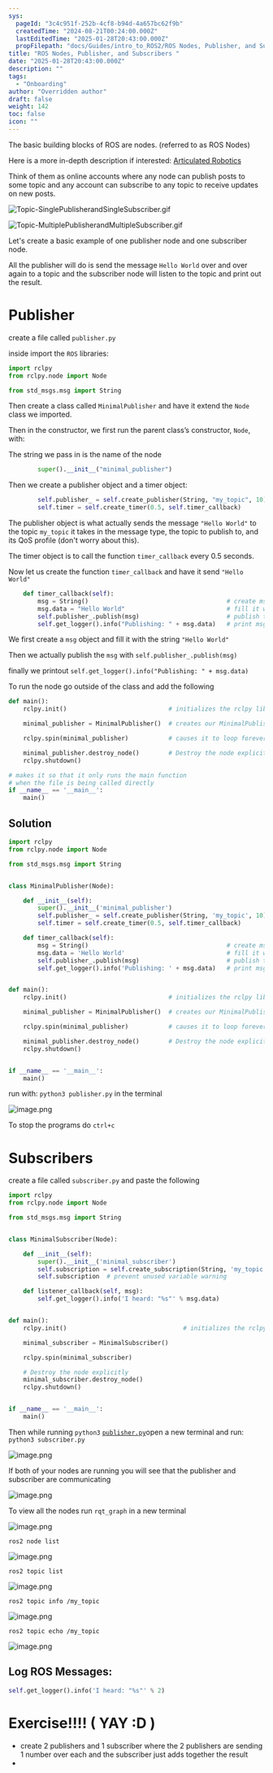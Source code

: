 ```yaml
---
sys:
  pageId: "3c4c951f-252b-4cf8-b94d-4a657bc62f9b"
  createdTime: "2024-08-21T00:24:00.000Z"
  lastEditedTime: "2025-01-28T20:43:00.000Z"
  propFilepath: "docs/Guides/intro_to_ROS2/ROS Nodes, Publisher, and Subscribers .md"
title: "ROS Nodes, Publisher, and Subscribers "
date: "2025-01-28T20:43:00.000Z"
description: ""
tags:
  - "Onboarding"
author: "Overridden author"
draft: false
weight: 142
toc: false
icon: ""
---
```


The basic building blocks of ROS are nodes. (referred to as ROS Nodes)

Here is a more in-depth description if interested: [Articulated Robotics](https://articulatedrobotics.xyz/tutorials/ready-for-ros/ros-overview#2-nodes)

Think of them as online accounts where any node can publish posts to some topic and any account can subscribe to any topic to receive updates on new posts.

![Topic-SinglePublisherandSingleSubscriber.gif](https://docs.ros.org/en/humble/_images/Topic-SinglePublisherandSingleSubscriber.gif)

![Topic-MultiplePublisherandMultipleSubscriber.gif](https://docs.ros.org/en/humble/_images/Topic-MultiplePublisherandMultipleSubscriber.gif)

Let's create a basic example of one publisher node and one subscriber node.

All the publisher will do is send the message `Hello World` over and over again to a topic and the subscriber node will listen to the topic and print out the result.

# Publisher

create a file called `publisher.py` 

inside import the `ROS` libraries:

```python
import rclpy
from rclpy.node import Node

from std_msgs.msg import String
```

Then create a class called `MinimalPublisher` and have it extend the `Node` class we imported.

Then in the constructor, we first run the parent class’s constructor, `Node`, with:

The string we pass in is the name of the node

```python
        super().__init__("minimal_publisher")
```

Then we create a publisher object and a timer object:

```python
        self.publisher_ = self.create_publisher(String, "my_topic", 10)
        self.timer = self.create_timer(0.5, self.timer_callback)
```

The publisher object is what actually sends the message `"Hello World"` to the topic `my_topic` it takes in the message type, the topic to publish to, and its QoS profile (don't worry about this).

The timer object is to call the function `timer_callback` every 0.5 seconds.

Now let us create the function `timer_callback` and have it send `"Hello World"`

```python
    def timer_callback(self):
        msg = String()                                      # create msg object
        msg.data = "Hello World"                            # fill it with data
        self.publisher_.publish(msg)                        # publish the message
        self.get_logger().info("Publishing: " + msg.data)   # print msg
```

We first create a `msg` object and fill it with the string `"Hello World"`

Then we actually publish the `msg` with `self.publisher_.publish(msg)`

finally we printout `self.get_logger().info("Publishing: " + msg.data)`

To run the node go outside of the class and add the following

```python
def main():
    rclpy.init()                            # initializes the rclpy library

    minimal_publisher = MinimalPublisher()  # creates our MinimalPublisher object

    rclpy.spin(minimal_publisher)           # causes it to loop forever

    minimal_publisher.destroy_node()        # Destroy the node explicitly
    rclpy.shutdown()

# makes it so that it only runs the main function
# when the file is being called directly
if __name__ == '__main__': 
    main()
```

## Solution

```python
import rclpy
from rclpy.node import Node

from std_msgs.msg import String


class MinimalPublisher(Node):

    def __init__(self):
        super().__init__('minimal_publisher')
        self.publisher_ = self.create_publisher(String, 'my_topic', 10)
        self.timer = self.create_timer(0.5, self.timer_callback)

    def timer_callback(self):
        msg = String()                                      # create msg object
        msg.data = 'Hello World'                            # fill it with data
        self.publisher_.publish(msg)                        # publish the message
        self.get_logger().info('Publishing: ' + msg.data)   # print msg


def main():
    rclpy.init()                            # initializes the rclpy library

    minimal_publisher = MinimalPublisher()  # creates our MinimalPublisher object

    rclpy.spin(minimal_publisher)           # causes it to loop forever

    minimal_publisher.destroy_node()        # Destroy the node explicitly
    rclpy.shutdown()


if __name__ == '__main__':
    main()
```

run with: `python3 publisher.py` in the terminal

![image.png](https://prod-files-secure.s3.us-west-2.amazonaws.com/d518164a-d88e-44d1-a4ee-3adb3bd8bce0/9214accb-ad5b-44f1-a31c-b3167c59138b/image.png?X-Amz-Algorithm=AWS4-HMAC-SHA256&X-Amz-Content-Sha256=UNSIGNED-PAYLOAD&X-Amz-Credential=ASIAZI2LB466VZEHD4WI%2F20250329%2Fus-west-2%2Fs3%2Faws4_request&X-Amz-Date=20250329T150721Z&X-Amz-Expires=3600&X-Amz-Security-Token=IQoJb3JpZ2luX2VjEAwaCXVzLXdlc3QtMiJHMEUCIEIJFy4LGlZsNDQP7ZZvXrIyidElJapiTIfJv3vB3B6eAiEAi3otBOtR6vIAK5QQ%2BKHx0si2cydL4WJQus5vLR8bSNsq%2FwMIdRAAGgw2Mzc0MjMxODM4MDUiDN4k7FljhT2WD4noHCrcA4ex8x98xifqKnlQNvCSPTrLsNpDJAslbAKazit0yTY6Pf8u1zMKovGKyd1DfG1mX92sObrXSh8Ysx%2BuZLDUaE1bMM9oHpLm0VTfCJLpgu1Ml44%2F64%2BulHeqNBfbq15xxDoXWKhbTUTXJXefzyzV%2B%2BLw41wxzuLIzDWvTuj4wZzodC547ON%2B7ctqw6Z22cnd%2BIEiR4iSq7cF4%2FL8kSdIf0a0959wLJT11PzA7cl72kgmEQKv4uvPiP%2B0dpTxW5THYJRZLJEPyFQRqq8u66oLhxk1xuECnPiOfWrQarp5lWR1RDCIVcIWmTP97%2F7hetDw3Cxuf6auXHKerG60vVBR%2BVNKzPMN%2FN2n24ZBXgJqRWcdIRqnTrqEkhu4Khc0OywaTRMzFgMoUVb%2FM1QohZinT%2Fe51rtQuRlBrtD%2BuKI5Bz5IDHfk38FuoN%2Bp4NURsQiHDvYXSD4nsdAz6y0HC4GgxPH3YXnV86yTnmUGFsQQtavWaJSMkUc%2FmOC7Q93XuY08qp%2BHFx7EKUgDcy%2Fb8M0r0Vs2DYUuhVjy3a2wRJxmGXKzEXqlEudKDxPxr0Rt5gvlHAfoQeM858ydba%2BSF27j8H0xJRz1XjrFTLLuwvZtk3qxxjpRaoH6BPORsz%2FZMKu1n78GOqUBILfgWUEoxokJ5UtP7sn4FNDEync4%2BMwlCkfSbyT5eS%2FwlhyWFzP2khbT4J4W1zXLhpgGPu9mK4YInUzmOyPl%2B1nWLPkARt3Es2PyXgHTtLpJu3CpQxbtZ2gXEBUvW%2FPjTRulVzMNEEkQbEe9t5rF%2BzDrXdG%2F4y0XzSs3buoODvKafTtOaxEVi0h%2F6Qh9JQWXmEtbFs59hTYMHlQu5wmHaOJ4vprh&X-Amz-Signature=2e72c04afb306c8d45512d4857be31fa4db1eadb959293672d81fcc20936316e&X-Amz-SignedHeaders=host&x-id=GetObject)

To stop the programs do `ctrl+c`

# Subscribers

create a file called `subscriber.py` and paste the following

```python
import rclpy
from rclpy.node import Node

from std_msgs.msg import String


class MinimalSubscriber(Node):

    def __init__(self):
        super().__init__('minimal_subscriber')
        self.subscription = self.create_subscription(String, 'my_topic', self.listener_callback, 10)
        self.subscription  # prevent unused variable warning

    def listener_callback(self, msg):
        self.get_logger().info('I heard: "%s"' % msg.data)


def main():
    rclpy.init()                                # initializes the rclpy library

    minimal_subscriber = MinimalSubscriber()

    rclpy.spin(minimal_subscriber)

    # Destroy the node explicitly
    minimal_subscriber.destroy_node()
    rclpy.shutdown()


if __name__ == '__main__':
    main()
```

Then while running `python3` [`publisher.py`](http://publisher.py/)open a new terminal and run: `python3 subscriber.py` 

![image.png](https://prod-files-secure.s3.us-west-2.amazonaws.com/d518164a-d88e-44d1-a4ee-3adb3bd8bce0/611fccf2-c738-4dbd-94e9-98f209092866/image.png?X-Amz-Algorithm=AWS4-HMAC-SHA256&X-Amz-Content-Sha256=UNSIGNED-PAYLOAD&X-Amz-Credential=ASIAZI2LB466VZEHD4WI%2F20250329%2Fus-west-2%2Fs3%2Faws4_request&X-Amz-Date=20250329T150721Z&X-Amz-Expires=3600&X-Amz-Security-Token=IQoJb3JpZ2luX2VjEAwaCXVzLXdlc3QtMiJHMEUCIEIJFy4LGlZsNDQP7ZZvXrIyidElJapiTIfJv3vB3B6eAiEAi3otBOtR6vIAK5QQ%2BKHx0si2cydL4WJQus5vLR8bSNsq%2FwMIdRAAGgw2Mzc0MjMxODM4MDUiDN4k7FljhT2WD4noHCrcA4ex8x98xifqKnlQNvCSPTrLsNpDJAslbAKazit0yTY6Pf8u1zMKovGKyd1DfG1mX92sObrXSh8Ysx%2BuZLDUaE1bMM9oHpLm0VTfCJLpgu1Ml44%2F64%2BulHeqNBfbq15xxDoXWKhbTUTXJXefzyzV%2B%2BLw41wxzuLIzDWvTuj4wZzodC547ON%2B7ctqw6Z22cnd%2BIEiR4iSq7cF4%2FL8kSdIf0a0959wLJT11PzA7cl72kgmEQKv4uvPiP%2B0dpTxW5THYJRZLJEPyFQRqq8u66oLhxk1xuECnPiOfWrQarp5lWR1RDCIVcIWmTP97%2F7hetDw3Cxuf6auXHKerG60vVBR%2BVNKzPMN%2FN2n24ZBXgJqRWcdIRqnTrqEkhu4Khc0OywaTRMzFgMoUVb%2FM1QohZinT%2Fe51rtQuRlBrtD%2BuKI5Bz5IDHfk38FuoN%2Bp4NURsQiHDvYXSD4nsdAz6y0HC4GgxPH3YXnV86yTnmUGFsQQtavWaJSMkUc%2FmOC7Q93XuY08qp%2BHFx7EKUgDcy%2Fb8M0r0Vs2DYUuhVjy3a2wRJxmGXKzEXqlEudKDxPxr0Rt5gvlHAfoQeM858ydba%2BSF27j8H0xJRz1XjrFTLLuwvZtk3qxxjpRaoH6BPORsz%2FZMKu1n78GOqUBILfgWUEoxokJ5UtP7sn4FNDEync4%2BMwlCkfSbyT5eS%2FwlhyWFzP2khbT4J4W1zXLhpgGPu9mK4YInUzmOyPl%2B1nWLPkARt3Es2PyXgHTtLpJu3CpQxbtZ2gXEBUvW%2FPjTRulVzMNEEkQbEe9t5rF%2BzDrXdG%2F4y0XzSs3buoODvKafTtOaxEVi0h%2F6Qh9JQWXmEtbFs59hTYMHlQu5wmHaOJ4vprh&X-Amz-Signature=b5c1ac5b1f00a4dfecb837f2b09ef64d0af060d9ec63363deae9fb765eb39466&X-Amz-SignedHeaders=host&x-id=GetObject)

If both of your nodes are running you will see that the publisher and subscriber are communicating

![image.png](https://prod-files-secure.s3.us-west-2.amazonaws.com/d518164a-d88e-44d1-a4ee-3adb3bd8bce0/eea428b5-1cf0-43bb-a30b-81cbaf6c5c78/image.png?X-Amz-Algorithm=AWS4-HMAC-SHA256&X-Amz-Content-Sha256=UNSIGNED-PAYLOAD&X-Amz-Credential=ASIAZI2LB466VZEHD4WI%2F20250329%2Fus-west-2%2Fs3%2Faws4_request&X-Amz-Date=20250329T150721Z&X-Amz-Expires=3600&X-Amz-Security-Token=IQoJb3JpZ2luX2VjEAwaCXVzLXdlc3QtMiJHMEUCIEIJFy4LGlZsNDQP7ZZvXrIyidElJapiTIfJv3vB3B6eAiEAi3otBOtR6vIAK5QQ%2BKHx0si2cydL4WJQus5vLR8bSNsq%2FwMIdRAAGgw2Mzc0MjMxODM4MDUiDN4k7FljhT2WD4noHCrcA4ex8x98xifqKnlQNvCSPTrLsNpDJAslbAKazit0yTY6Pf8u1zMKovGKyd1DfG1mX92sObrXSh8Ysx%2BuZLDUaE1bMM9oHpLm0VTfCJLpgu1Ml44%2F64%2BulHeqNBfbq15xxDoXWKhbTUTXJXefzyzV%2B%2BLw41wxzuLIzDWvTuj4wZzodC547ON%2B7ctqw6Z22cnd%2BIEiR4iSq7cF4%2FL8kSdIf0a0959wLJT11PzA7cl72kgmEQKv4uvPiP%2B0dpTxW5THYJRZLJEPyFQRqq8u66oLhxk1xuECnPiOfWrQarp5lWR1RDCIVcIWmTP97%2F7hetDw3Cxuf6auXHKerG60vVBR%2BVNKzPMN%2FN2n24ZBXgJqRWcdIRqnTrqEkhu4Khc0OywaTRMzFgMoUVb%2FM1QohZinT%2Fe51rtQuRlBrtD%2BuKI5Bz5IDHfk38FuoN%2Bp4NURsQiHDvYXSD4nsdAz6y0HC4GgxPH3YXnV86yTnmUGFsQQtavWaJSMkUc%2FmOC7Q93XuY08qp%2BHFx7EKUgDcy%2Fb8M0r0Vs2DYUuhVjy3a2wRJxmGXKzEXqlEudKDxPxr0Rt5gvlHAfoQeM858ydba%2BSF27j8H0xJRz1XjrFTLLuwvZtk3qxxjpRaoH6BPORsz%2FZMKu1n78GOqUBILfgWUEoxokJ5UtP7sn4FNDEync4%2BMwlCkfSbyT5eS%2FwlhyWFzP2khbT4J4W1zXLhpgGPu9mK4YInUzmOyPl%2B1nWLPkARt3Es2PyXgHTtLpJu3CpQxbtZ2gXEBUvW%2FPjTRulVzMNEEkQbEe9t5rF%2BzDrXdG%2F4y0XzSs3buoODvKafTtOaxEVi0h%2F6Qh9JQWXmEtbFs59hTYMHlQu5wmHaOJ4vprh&X-Amz-Signature=cd85a87fdb14be315e20d75ff923dd510d31d153f1f94ea99c98823c880942a0&X-Amz-SignedHeaders=host&x-id=GetObject)

To view all the nodes run `rqt_graph` in a new terminal

![image.png](https://prod-files-secure.s3.us-west-2.amazonaws.com/d518164a-d88e-44d1-a4ee-3adb3bd8bce0/1d98e964-4318-4d62-b5c4-8c8f78368598/image.png?X-Amz-Algorithm=AWS4-HMAC-SHA256&X-Amz-Content-Sha256=UNSIGNED-PAYLOAD&X-Amz-Credential=ASIAZI2LB466VZEHD4WI%2F20250329%2Fus-west-2%2Fs3%2Faws4_request&X-Amz-Date=20250329T150721Z&X-Amz-Expires=3600&X-Amz-Security-Token=IQoJb3JpZ2luX2VjEAwaCXVzLXdlc3QtMiJHMEUCIEIJFy4LGlZsNDQP7ZZvXrIyidElJapiTIfJv3vB3B6eAiEAi3otBOtR6vIAK5QQ%2BKHx0si2cydL4WJQus5vLR8bSNsq%2FwMIdRAAGgw2Mzc0MjMxODM4MDUiDN4k7FljhT2WD4noHCrcA4ex8x98xifqKnlQNvCSPTrLsNpDJAslbAKazit0yTY6Pf8u1zMKovGKyd1DfG1mX92sObrXSh8Ysx%2BuZLDUaE1bMM9oHpLm0VTfCJLpgu1Ml44%2F64%2BulHeqNBfbq15xxDoXWKhbTUTXJXefzyzV%2B%2BLw41wxzuLIzDWvTuj4wZzodC547ON%2B7ctqw6Z22cnd%2BIEiR4iSq7cF4%2FL8kSdIf0a0959wLJT11PzA7cl72kgmEQKv4uvPiP%2B0dpTxW5THYJRZLJEPyFQRqq8u66oLhxk1xuECnPiOfWrQarp5lWR1RDCIVcIWmTP97%2F7hetDw3Cxuf6auXHKerG60vVBR%2BVNKzPMN%2FN2n24ZBXgJqRWcdIRqnTrqEkhu4Khc0OywaTRMzFgMoUVb%2FM1QohZinT%2Fe51rtQuRlBrtD%2BuKI5Bz5IDHfk38FuoN%2Bp4NURsQiHDvYXSD4nsdAz6y0HC4GgxPH3YXnV86yTnmUGFsQQtavWaJSMkUc%2FmOC7Q93XuY08qp%2BHFx7EKUgDcy%2Fb8M0r0Vs2DYUuhVjy3a2wRJxmGXKzEXqlEudKDxPxr0Rt5gvlHAfoQeM858ydba%2BSF27j8H0xJRz1XjrFTLLuwvZtk3qxxjpRaoH6BPORsz%2FZMKu1n78GOqUBILfgWUEoxokJ5UtP7sn4FNDEync4%2BMwlCkfSbyT5eS%2FwlhyWFzP2khbT4J4W1zXLhpgGPu9mK4YInUzmOyPl%2B1nWLPkARt3Es2PyXgHTtLpJu3CpQxbtZ2gXEBUvW%2FPjTRulVzMNEEkQbEe9t5rF%2BzDrXdG%2F4y0XzSs3buoODvKafTtOaxEVi0h%2F6Qh9JQWXmEtbFs59hTYMHlQu5wmHaOJ4vprh&X-Amz-Signature=2cd59e513c534bc58588434dbb202642dfae44b4b4bacc1452859137c25a3096&X-Amz-SignedHeaders=host&x-id=GetObject)

`ros2 node list`

![image.png](https://prod-files-secure.s3.us-west-2.amazonaws.com/d518164a-d88e-44d1-a4ee-3adb3bd8bce0/680ac8cf-e6d9-4164-9ece-5b9a6fccffee/image.png?X-Amz-Algorithm=AWS4-HMAC-SHA256&X-Amz-Content-Sha256=UNSIGNED-PAYLOAD&X-Amz-Credential=ASIAZI2LB466VZEHD4WI%2F20250329%2Fus-west-2%2Fs3%2Faws4_request&X-Amz-Date=20250329T150721Z&X-Amz-Expires=3600&X-Amz-Security-Token=IQoJb3JpZ2luX2VjEAwaCXVzLXdlc3QtMiJHMEUCIEIJFy4LGlZsNDQP7ZZvXrIyidElJapiTIfJv3vB3B6eAiEAi3otBOtR6vIAK5QQ%2BKHx0si2cydL4WJQus5vLR8bSNsq%2FwMIdRAAGgw2Mzc0MjMxODM4MDUiDN4k7FljhT2WD4noHCrcA4ex8x98xifqKnlQNvCSPTrLsNpDJAslbAKazit0yTY6Pf8u1zMKovGKyd1DfG1mX92sObrXSh8Ysx%2BuZLDUaE1bMM9oHpLm0VTfCJLpgu1Ml44%2F64%2BulHeqNBfbq15xxDoXWKhbTUTXJXefzyzV%2B%2BLw41wxzuLIzDWvTuj4wZzodC547ON%2B7ctqw6Z22cnd%2BIEiR4iSq7cF4%2FL8kSdIf0a0959wLJT11PzA7cl72kgmEQKv4uvPiP%2B0dpTxW5THYJRZLJEPyFQRqq8u66oLhxk1xuECnPiOfWrQarp5lWR1RDCIVcIWmTP97%2F7hetDw3Cxuf6auXHKerG60vVBR%2BVNKzPMN%2FN2n24ZBXgJqRWcdIRqnTrqEkhu4Khc0OywaTRMzFgMoUVb%2FM1QohZinT%2Fe51rtQuRlBrtD%2BuKI5Bz5IDHfk38FuoN%2Bp4NURsQiHDvYXSD4nsdAz6y0HC4GgxPH3YXnV86yTnmUGFsQQtavWaJSMkUc%2FmOC7Q93XuY08qp%2BHFx7EKUgDcy%2Fb8M0r0Vs2DYUuhVjy3a2wRJxmGXKzEXqlEudKDxPxr0Rt5gvlHAfoQeM858ydba%2BSF27j8H0xJRz1XjrFTLLuwvZtk3qxxjpRaoH6BPORsz%2FZMKu1n78GOqUBILfgWUEoxokJ5UtP7sn4FNDEync4%2BMwlCkfSbyT5eS%2FwlhyWFzP2khbT4J4W1zXLhpgGPu9mK4YInUzmOyPl%2B1nWLPkARt3Es2PyXgHTtLpJu3CpQxbtZ2gXEBUvW%2FPjTRulVzMNEEkQbEe9t5rF%2BzDrXdG%2F4y0XzSs3buoODvKafTtOaxEVi0h%2F6Qh9JQWXmEtbFs59hTYMHlQu5wmHaOJ4vprh&X-Amz-Signature=1501e25963f6bebdc3e2c115570cc5719595d6ac8d4baedbe207a618b1834cb1&X-Amz-SignedHeaders=host&x-id=GetObject)

`ros2 topic list`

![image.png](https://prod-files-secure.s3.us-west-2.amazonaws.com/d518164a-d88e-44d1-a4ee-3adb3bd8bce0/eee2ebe1-27ef-4a4a-96fb-2ca54126fb29/image.png?X-Amz-Algorithm=AWS4-HMAC-SHA256&X-Amz-Content-Sha256=UNSIGNED-PAYLOAD&X-Amz-Credential=ASIAZI2LB466VZEHD4WI%2F20250329%2Fus-west-2%2Fs3%2Faws4_request&X-Amz-Date=20250329T150721Z&X-Amz-Expires=3600&X-Amz-Security-Token=IQoJb3JpZ2luX2VjEAwaCXVzLXdlc3QtMiJHMEUCIEIJFy4LGlZsNDQP7ZZvXrIyidElJapiTIfJv3vB3B6eAiEAi3otBOtR6vIAK5QQ%2BKHx0si2cydL4WJQus5vLR8bSNsq%2FwMIdRAAGgw2Mzc0MjMxODM4MDUiDN4k7FljhT2WD4noHCrcA4ex8x98xifqKnlQNvCSPTrLsNpDJAslbAKazit0yTY6Pf8u1zMKovGKyd1DfG1mX92sObrXSh8Ysx%2BuZLDUaE1bMM9oHpLm0VTfCJLpgu1Ml44%2F64%2BulHeqNBfbq15xxDoXWKhbTUTXJXefzyzV%2B%2BLw41wxzuLIzDWvTuj4wZzodC547ON%2B7ctqw6Z22cnd%2BIEiR4iSq7cF4%2FL8kSdIf0a0959wLJT11PzA7cl72kgmEQKv4uvPiP%2B0dpTxW5THYJRZLJEPyFQRqq8u66oLhxk1xuECnPiOfWrQarp5lWR1RDCIVcIWmTP97%2F7hetDw3Cxuf6auXHKerG60vVBR%2BVNKzPMN%2FN2n24ZBXgJqRWcdIRqnTrqEkhu4Khc0OywaTRMzFgMoUVb%2FM1QohZinT%2Fe51rtQuRlBrtD%2BuKI5Bz5IDHfk38FuoN%2Bp4NURsQiHDvYXSD4nsdAz6y0HC4GgxPH3YXnV86yTnmUGFsQQtavWaJSMkUc%2FmOC7Q93XuY08qp%2BHFx7EKUgDcy%2Fb8M0r0Vs2DYUuhVjy3a2wRJxmGXKzEXqlEudKDxPxr0Rt5gvlHAfoQeM858ydba%2BSF27j8H0xJRz1XjrFTLLuwvZtk3qxxjpRaoH6BPORsz%2FZMKu1n78GOqUBILfgWUEoxokJ5UtP7sn4FNDEync4%2BMwlCkfSbyT5eS%2FwlhyWFzP2khbT4J4W1zXLhpgGPu9mK4YInUzmOyPl%2B1nWLPkARt3Es2PyXgHTtLpJu3CpQxbtZ2gXEBUvW%2FPjTRulVzMNEEkQbEe9t5rF%2BzDrXdG%2F4y0XzSs3buoODvKafTtOaxEVi0h%2F6Qh9JQWXmEtbFs59hTYMHlQu5wmHaOJ4vprh&X-Amz-Signature=8269102869067afe9eee8df1a12a3bf2258b88404af3a3dbcc76191462bc40f7&X-Amz-SignedHeaders=host&x-id=GetObject)

`ros2 topic info /my_topic`

![image.png](https://prod-files-secure.s3.us-west-2.amazonaws.com/d518164a-d88e-44d1-a4ee-3adb3bd8bce0/6288ef12-cb9e-406f-b9eb-65feed3a9011/image.png?X-Amz-Algorithm=AWS4-HMAC-SHA256&X-Amz-Content-Sha256=UNSIGNED-PAYLOAD&X-Amz-Credential=ASIAZI2LB466VZEHD4WI%2F20250329%2Fus-west-2%2Fs3%2Faws4_request&X-Amz-Date=20250329T150721Z&X-Amz-Expires=3600&X-Amz-Security-Token=IQoJb3JpZ2luX2VjEAwaCXVzLXdlc3QtMiJHMEUCIEIJFy4LGlZsNDQP7ZZvXrIyidElJapiTIfJv3vB3B6eAiEAi3otBOtR6vIAK5QQ%2BKHx0si2cydL4WJQus5vLR8bSNsq%2FwMIdRAAGgw2Mzc0MjMxODM4MDUiDN4k7FljhT2WD4noHCrcA4ex8x98xifqKnlQNvCSPTrLsNpDJAslbAKazit0yTY6Pf8u1zMKovGKyd1DfG1mX92sObrXSh8Ysx%2BuZLDUaE1bMM9oHpLm0VTfCJLpgu1Ml44%2F64%2BulHeqNBfbq15xxDoXWKhbTUTXJXefzyzV%2B%2BLw41wxzuLIzDWvTuj4wZzodC547ON%2B7ctqw6Z22cnd%2BIEiR4iSq7cF4%2FL8kSdIf0a0959wLJT11PzA7cl72kgmEQKv4uvPiP%2B0dpTxW5THYJRZLJEPyFQRqq8u66oLhxk1xuECnPiOfWrQarp5lWR1RDCIVcIWmTP97%2F7hetDw3Cxuf6auXHKerG60vVBR%2BVNKzPMN%2FN2n24ZBXgJqRWcdIRqnTrqEkhu4Khc0OywaTRMzFgMoUVb%2FM1QohZinT%2Fe51rtQuRlBrtD%2BuKI5Bz5IDHfk38FuoN%2Bp4NURsQiHDvYXSD4nsdAz6y0HC4GgxPH3YXnV86yTnmUGFsQQtavWaJSMkUc%2FmOC7Q93XuY08qp%2BHFx7EKUgDcy%2Fb8M0r0Vs2DYUuhVjy3a2wRJxmGXKzEXqlEudKDxPxr0Rt5gvlHAfoQeM858ydba%2BSF27j8H0xJRz1XjrFTLLuwvZtk3qxxjpRaoH6BPORsz%2FZMKu1n78GOqUBILfgWUEoxokJ5UtP7sn4FNDEync4%2BMwlCkfSbyT5eS%2FwlhyWFzP2khbT4J4W1zXLhpgGPu9mK4YInUzmOyPl%2B1nWLPkARt3Es2PyXgHTtLpJu3CpQxbtZ2gXEBUvW%2FPjTRulVzMNEEkQbEe9t5rF%2BzDrXdG%2F4y0XzSs3buoODvKafTtOaxEVi0h%2F6Qh9JQWXmEtbFs59hTYMHlQu5wmHaOJ4vprh&X-Amz-Signature=d754f13e49e8bd87d12b133b2a999950a25da2823a79ad6f2e7fad12aa365c81&X-Amz-SignedHeaders=host&x-id=GetObject)

`ros2 topic echo /my_topic`

![image.png](https://prod-files-secure.s3.us-west-2.amazonaws.com/d518164a-d88e-44d1-a4ee-3adb3bd8bce0/0a6fcb4d-422d-4a6c-a803-749ef4adf2c6/image.png?X-Amz-Algorithm=AWS4-HMAC-SHA256&X-Amz-Content-Sha256=UNSIGNED-PAYLOAD&X-Amz-Credential=ASIAZI2LB466VZEHD4WI%2F20250329%2Fus-west-2%2Fs3%2Faws4_request&X-Amz-Date=20250329T150721Z&X-Amz-Expires=3600&X-Amz-Security-Token=IQoJb3JpZ2luX2VjEAwaCXVzLXdlc3QtMiJHMEUCIEIJFy4LGlZsNDQP7ZZvXrIyidElJapiTIfJv3vB3B6eAiEAi3otBOtR6vIAK5QQ%2BKHx0si2cydL4WJQus5vLR8bSNsq%2FwMIdRAAGgw2Mzc0MjMxODM4MDUiDN4k7FljhT2WD4noHCrcA4ex8x98xifqKnlQNvCSPTrLsNpDJAslbAKazit0yTY6Pf8u1zMKovGKyd1DfG1mX92sObrXSh8Ysx%2BuZLDUaE1bMM9oHpLm0VTfCJLpgu1Ml44%2F64%2BulHeqNBfbq15xxDoXWKhbTUTXJXefzyzV%2B%2BLw41wxzuLIzDWvTuj4wZzodC547ON%2B7ctqw6Z22cnd%2BIEiR4iSq7cF4%2FL8kSdIf0a0959wLJT11PzA7cl72kgmEQKv4uvPiP%2B0dpTxW5THYJRZLJEPyFQRqq8u66oLhxk1xuECnPiOfWrQarp5lWR1RDCIVcIWmTP97%2F7hetDw3Cxuf6auXHKerG60vVBR%2BVNKzPMN%2FN2n24ZBXgJqRWcdIRqnTrqEkhu4Khc0OywaTRMzFgMoUVb%2FM1QohZinT%2Fe51rtQuRlBrtD%2BuKI5Bz5IDHfk38FuoN%2Bp4NURsQiHDvYXSD4nsdAz6y0HC4GgxPH3YXnV86yTnmUGFsQQtavWaJSMkUc%2FmOC7Q93XuY08qp%2BHFx7EKUgDcy%2Fb8M0r0Vs2DYUuhVjy3a2wRJxmGXKzEXqlEudKDxPxr0Rt5gvlHAfoQeM858ydba%2BSF27j8H0xJRz1XjrFTLLuwvZtk3qxxjpRaoH6BPORsz%2FZMKu1n78GOqUBILfgWUEoxokJ5UtP7sn4FNDEync4%2BMwlCkfSbyT5eS%2FwlhyWFzP2khbT4J4W1zXLhpgGPu9mK4YInUzmOyPl%2B1nWLPkARt3Es2PyXgHTtLpJu3CpQxbtZ2gXEBUvW%2FPjTRulVzMNEEkQbEe9t5rF%2BzDrXdG%2F4y0XzSs3buoODvKafTtOaxEVi0h%2F6Qh9JQWXmEtbFs59hTYMHlQu5wmHaOJ4vprh&X-Amz-Signature=90fb3fe79c52e462612684ca3a9026b3a5f6eb70a606ced4ca24c866441336f1&X-Amz-SignedHeaders=host&x-id=GetObject)

## Log ROS Messages:

```python
self.get_logger().info('I heard: "%s"' % 2)
```

# Exercise!!!! ( YAY :D )

- create 2 publishers and 1 subscriber where the 2 publishers are sending 1 number over each and the subscriber just adds together the result
- 
